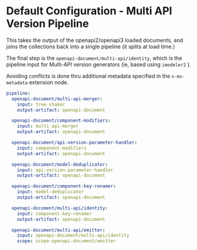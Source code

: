 # Default Configuration - Multi API Version Pipeline

This takes the output of the openapi2/openapi3 loaded documents,
and joins the collections back into a single pipeline (it splits at load time.)

The final step is the `openapi-document/multi-api/identity`, which is the pipeline input
for Multi-API version generators (ie, based using `imodeler2` ).

Avoiding conflicts is done thru additional metadata specified in the
`x-ms-metadata` extension node.



``` yaml
pipeline:
  openapi-document/multi-api-merger:
    input: tree-shaker
    output-artifact: openapi-document

  openapi-document/component-modifiers:
    input: multi-api-merger
    output-artifact: openapi-document

  openapi-document/api-version-parameter-handler:
    input: component-modifiers
    output-artifact: openapi-document

  openapi-document/model-deduplicator:
    input: api-version-parameter-handler
    output-artifact: openapi-document

  openapi-document/component-key-renamer:
    input: model-deduplicator
    output-artifact: openapi-document

  openapi-document/multi-api/identity:
    input: component-key-renamer
    output-artifact: openapi-document

  openapi-document/multi-api/emitter:
    input: openapi-document/multi-api/identity
    scope: scope-openapi-document/emitter

```